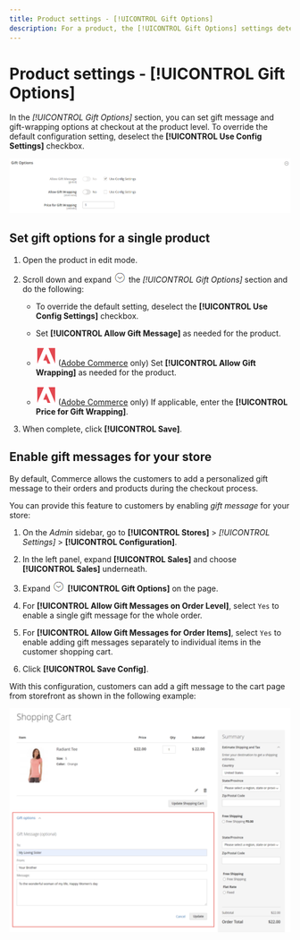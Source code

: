 ```yaml
---
title: Product settings - [!UICONTROL Gift Options]
description: For a product, the [!UICONTROL Gift Options] settings determine if a gift message can be included or if gift-wrapping options are available during checkout.
---
```

# Product settings - [!UICONTROL Gift Options]

In the _[!UICONTROL Gift Options]_ section, you can set gift message and gift-wrapping options at checkout at the product level. To override the default configuration setting, deselect the **[!UICONTROL Use Config Settings]** checkbox.

![Gift Options](./assets/product-gift-options-ee.png)<!-- zoom -->

## Set gift options for a single product

1. Open the product in edit mode.

1. Scroll down and expand ![Expansion selector](../assets/icon-display-expand.png) the _[!UICONTROL Gift Options]_ section and do the following:

   - To override the default setting, deselect the **[!UICONTROL Use Config Settings]** checkbox.

   - Set **[!UICONTROL Allow Gift Message]** as needed for the product.

   - ![Adobe Commerce](../assets/adobe-logo.svg) ([Adobe Commerce](../landing/home.md#product-editions) only) Set **[!UICONTROL Allow Gift Wrapping]** as needed for the product.

   - ![Adobe Commerce](../assets/adobe-logo.svg) ([Adobe Commerce](../landing/home.md#product-editions) only) If applicable, enter the **[!UICONTROL Price for Gift Wrapping]**.

1. When complete, click **[!UICONTROL Save]**.

## Enable gift messages for your store

By default, Commerce allows the customers to add a personalized gift message to their orders and products during the checkout process.

You can provide this feature to customers by enabling _gift message_ for your store:

1. On the _Admin_ sidebar, go to **[!UICONTROL Stores]** > _[!UICONTROL Settings]_ > **[!UICONTROL Configuration]**.

1. In the left panel, expand **[!UICONTROL Sales]** and choose **[!UICONTROL Sales]** underneath.

1. Expand ![Expansion selector](../assets/icon-display-expand.png) **[!UICONTROL Gift Options]** on the page.

1. For **[!UICONTROL Allow Gift Messages on Order Level]**, select `Yes` to enable a single gift message for the whole order.

1. For **[!UICONTROL Allow Gift Messages for Order Items]**, select `Yes` to enable adding gift messages separately to individual items in the customer shopping cart.

1. Click **[!UICONTROL Save Config]**.

With this configuration, customers can add a gift message to the cart page from storefront as shown in the following example:

![Gift Message](./assets/gift-message.png)<!-- zoom -->
